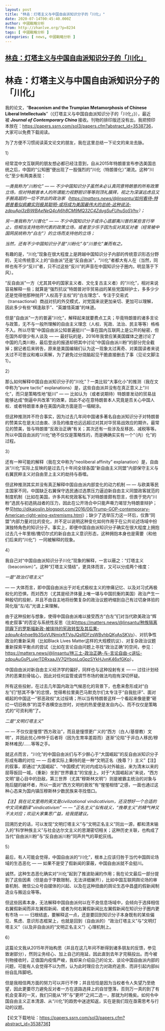 ```yaml
---
layout: post
title: "林垚：灯塔主义与中国自由派知识分子的「川化」"
date: 2020-07-14T00:45:40.000Z
author: 中國戰略分析
from: http://zhanlve.org/?p=8234
tags: [ 中國戰略分析 ]
categories: [ news, 中國戰略分析 ]
---
```

<!--1594687540000-->
[林垚：灯塔主义与中国自由派知识分子的「川化」](http://zhanlve.org/?p=8234)
------

<div>
<h1>林垚：灯塔主义与中国自由派知识分子的「川化」</h1><p>我的论文，“<strong>Beaconism and the Trumpian Metamorphosis of Chinese Liberal Intellectuals</strong>”（《灯塔主义与中国自由派知识分子的「川化」》），最近被 <em><strong>Journal of Contemporary China </strong></em>接收。刊物的排印版还没有出，我把预印本放在：<a href="https://papers.ssrn.com/sol3/papers.cfm?abstract_id=3538736">https://papers.ssrn.com/sol3/papers.cfm?abstract_id=3538736</a>，大家可以免费下载阅读。</p><p data-selectable-paragraph="">为了方便不习惯阅读英文论文的朋友，我在这里总结一下论文的来龙去脉。</p><p data-selectable-paragraph="">1）</p><p data-selectable-paragraph="">经常混中文互联网的朋友想必都已经注意到，自从2015年特朗普宣布参选美国总统之后，中国的“公知圈”便出现了一股强烈的“川化（特朗普化）”潮流。这种“川化”至少有两类表现：</p><p data-selectable-paragraph=""><em>一类我称为</em><em>“</em><em>川粉化</em><em>” — — </em><em>不少中国知识分子虽然未必认真同意特朗普的所有政策立场，但对特朗普本人的所谓能力视野胆识等等则顶礼膜拜，视之为深谋远虑且又手腕高超的一位不世出的政治家（</em><em><a href="https://matters.news/@linsantu/%E5%A6%82%E4%BD%95%E7%9C%8B%E5%BE%85-%E7%89%B9%E6%9C%97%E6%99%AE%E7%9C%8B%E4%BC%BC%E7%96%AF%E7%99%AB%E5%AE%9E%E5%88%99%E6%9E%81%E5%85%B6%E8%81%AA%E6%98%8E-%E6%88%96%E5%B0%86%E6%88%90%E4%B8%BA%E7%BE%8E%E5%9B%BD%E6%9C%80%E4%BC%9F%E5%A4%A7%E7%9A%84%E6%80%BB%E7%BB%9F-%E8%BF%99%E7%A7%8D%E8%AF%B4%E6%B3%95-zdpuApi3zBiWBAeNeQ4cA6h8CM9MQ32C4ZdugSuFUhuSoSVhv">https://matters.news/@linsantu/如何看待-特朗普看似疯癫实则极其聪明-或将成为美国最伟大的总统-这种说法-zdpuApi3zBiWBAeNeQ4cA6h8CM9MQ32C4ZdugSuFUhuSoSVhv</a></em><em>）；</em></p><p data-selectable-paragraph=""><em>另一类我称为</em><em>“</em><em>川普化</em><em>” — — </em><em>不少中国知识分子或许心底鄙夷川普的某些言行举止，但相当支持他所代表的政策立场，或者至少乐于因为反对其反对者（经常被中国网民统称为</em><em>“</em><em>白左</em><em>”</em><em>）的立场而支持他的立场；</em></p><p data-selectable-paragraph=""><em>当然，还有不少中国知识分子是</em><em>“</em><em>川粉化</em><em>”</em><em>与</em><em>“</em><em>川普化</em><em>”</em><em>兼而有之。</em></p><p data-selectable-paragraph="">有趣的是，“川化”现象在很大程度上是跨越中国知识分子内部的传统意识形态分野的，无论传统意义上的“自由派”还是“反自由派”，“川化”者都大有人在（当然，同样也有不少“反川”者，只不过这些“反川”的声音在中国知识分子圈内，明显落于下风）。</p><p data-selectable-paragraph="">“反自由派”一方（尤其其中的国家主义者、文化复古主义者）的“川化”，相对来说容易解释一些；就算是“强烈抗议”特朗普对华贸易战的某些党国辩护士，多多少少还是觉得他那种抛开“人权高于主权”的“白左理念”、专注于交易式（transactional）商战对抗的外交模式，对党国来说更加亲切、更加可以理解，因此多少有些“棋逢敌手”、“英雄惜英雄”的味道。</p><p data-selectable-paragraph="">但是“自由派”一方的普遍“川化”，解释起来就要费点工夫；毕竟特朗普的诸多言论与政策，无不与一般所理解的自由主义理念（人权、宪政、法治、民主等等）格格不入。所以尽管“中国自由派公知普遍挺川”一事在国内互联网上是公开的秘密，但在国外却很少有人谈及 — — 最好玩的是，2016年我曾应某美国媒体之邀讨论了中国的几类川粉，最后登出的报道却把其中讨论“中国自由派川粉”的部分完全截掉；据记者后来转告，原来是美国编辑们认为这一现象太过离奇、对美国读者来说太过不可思议和难以索解，为了避免过分烧脑起见干脆直接删去了事（见论文脚注1）。</p><p data-selectable-paragraph="">2）</p><p data-selectable-paragraph="">那么如何解释中国自由派知识分子的“川化”？一类比较“大事化小”的推测（我在文中称为“pure tactic” explanations）是，这些自由派并没有在真正意义上“川化”，而只是策略性地“挺川” — — 比如认为（或者说期待）特朗普发动的贸易战能够达成“倒逼中共改革”的效果，因此不必在意特朗普本人究竟是否关心中国人权、或者特朗普本身在美国内政方面是否一塌糊涂。</p><p data-selectable-paragraph="">但这种推测并不符合事实，因为过去几年间中国诸多著名自由派知识分子对特朗普的赞美实在是太过由衷、涉及的维度也远远超过对其对华贸易战效应的期许。最常见的赞美，皆与特朗普“反政治正确”有关；其次还有一些涉及反移民、减税等等。所以中国自由派的“川化”绝不仅仅是策略性的，而是确确实实有一个“（内）化”的过程。</p><p data-selectable-paragraph="">3）</p><p data-selectable-paragraph="">还有一种可能的解释（我在文中称为“neoliberal affinity” explanation）是，自由派“川化”实际上反映的是过去几十年间全球各国“新自由主义同盟”内部保守主义与右翼民粹主义对自由至上主义的劫持与吞噬。</p><p data-selectable-paragraph="">但这种推测其实并没有真正解释中国自由派内部变化的动力机制 — — 与欧美等民主国家不同，中国缺乏右翼保守选民通过选票压力逼迫新自由主义同盟政客就范的制度机制（比如在美国，许多共和党政客私下对特朗普颇有怨言，但畏于党内“川粉”选民与初选挑战者的压力，因此在公开场合中只能声嘶力竭甘为特朗普辩护；参见<a href="http://dikaioslin.blogspot.com/2016/06/Trump-GOP-contemporary-American-right-wing-extremisms.html">http://dikaioslin.blogspot.com/2016/06/Trump-GOP-contemporary-American-right-wing-extremisms.html</a>）；缺少了选举压力这一环后，仅靠“同盟”内部力量对比的变化，并不足以说明这种变化如何作用于在公共论述场域中扮演独特角色的知识分子。事实上，即便中国自由派知识分子确实在很大程度上拥抱过去几十年里根/撒切尔式的新自由主义意识形态，这种拥抱本身也是需要（和他们后来的“川化”）一同被解释的现象。</p><p data-selectable-paragraph="">4）</p><p data-selectable-paragraph="">我自己对“中国自由派知识分子川化”现象的解释，一言以蔽之：“灯塔主义（beaconism）”。这种“灯塔主义情结”，更具体而言，又可以分成两个维度：</p><p data-selectable-paragraph=""><em>一是</em><em>“</em><em>政治灯塔主义</em><em>”</em></p><p data-selectable-paragraph="">— — 大体而言，即中国自由派出于对毛式极权主义的惨痛记忆、以及对习式再极权化的恐惧，而对西方（尤其是经济体量上唯一堪与中国抗衡的美国）政治产生一种殷切的投射，并且不由自主地将纷繁复杂的政治议题坍缩到自己有过切身体验的简化版“左/右”光谱上来理解。</p><p data-selectable-paragraph="">由于这种投射与想象，使得中国自由派难以接受西方“白左”们对当代欧美政治“辉格史叙事”的否定与系统性反思（比如<a href="https://matters.news/@linsantu/%E7%A7%8D%E6%97%8F%E9%9A%94%E7%A6%BB%E9%98%B4%E9%9C%BE%E4%B8%8B%E7%9A%84%E7%BD%97%E6%96%AF%E7%A6%8F%E6%96%B0%E6%94%BF-%E8%A2%AB%E6%8C%9F%E6%8C%81%E7%9A%84%E5%AE%AA%E6%94%BF%E8%BD%AC%E5%9E%8B%E5%8F%8A%E5%85%B6%E5%90%8E%E6%9E%9C-zdpuAr4nhqe9b3SqVUNmixftTVqJQsRDFzsWBvhbQKyAsSKVo">https://matters.news/@linsantu/种族隔离阴霾下的罗斯福新政-被挟持的宪政转型及其后果-zdpuAr4nhqe9b3SqVUNmixftTVqJQsRDFzsWBvhbQKyAsSKVo</a>）、对抗争性政治的重新采用（比如Black Lives Matter这样的大规模抗议）、对复杂政治议题重新探索平衡点的尝试（比如在言论自由问题上寻找“政治正确”的空间，参见：<a href="https://matters.news/@linsantu/%E6%9E%97%E4%B8%89%E5%9C%9F-%E6%94%BF%E6%B2%BB%E6%AD%A3%E7%A1%AE-%E4%B8%8E-%E8%A8%80%E8%AE%BA%E8%87%AA%E7%94%B1-c%E8%AE%B2%E5%9D%9B-zdpuAuGsPLujerTDRxaaJiV7QYbqsLqGpzSYkHJvnK46xfGKp">https://matters.news/@linsantu/林三土-政治正确-与-言论自由-c讲坛-zdpuAuGsPLujerTDRxaaJiV7QYbqsLqGpzSYkHJvnK46xfGKp</a>）。</p><p data-selectable-paragraph="">中国自由派对新自由主义经济学的偏好，同样也与这种投射有关 — — 过往计划经济的恶果刻骨铭心，因此对任何监管或调节市场的做法均抱有深切怀疑。</p><p data-selectable-paragraph="">所有这些投射，在过去几年国内政治气候恶化的背景下，也愈来愈形成对“白左”们“怒其不争”的忿恨，觉得希拉里奥巴马默克尔们太专注于“自我批评”、面对崛起的中国这一“邪恶政权”太过绥靖；所以当有特朗普这样一个看起来像是要“砸烂一切旧秩序”的混不吝横空出世时，对他的热爱便是发自内心、而不仅仅是策略式的“可资利用”了。</p><p data-selectable-paragraph=""><em>二是</em><em>“</em><em>文明灯塔主义</em><em>”</em></p><p data-selectable-paragraph="">— — 不仅仅是憧憬“西方政治”，而且是憧憬更广义的“西方（白人/基督教）文明”，并因此忧心忡忡于后者将（因为生育率差距而）逐渐“沦陷”于非白人移民/穆斯林难民/……等等之手。</p><p data-selectable-paragraph="">就这点而言，“川化”的中国自由派们与不少醉心于“大国崛起”的反自由派知识分子形成有趣的对位 — — 后者实际上秉持的是一种“文明正名（挽尊？）主义”【注】的叙事，即通过“大国崛起”、“中国模式”的对内成功与对外输出，来为清末以来的屈辱扳回一城，（重新）坐到“世界霸主”的宝座上。对于“大国崛起派”来说，“西方文明”是心目中的劲敌，第三世界（尤其“穆斯林文明”）则是被霸主统治的对象与拖后腿的破坏者，所以一面对“西方文明的衰败”有“惺惺相惜”之感，一面也通过这种心态来为国内镇压穆斯林少数民族来寻找借口。</p><p data-selectable-paragraph=""><em>【注】我在论文里用的英文是</em><em>civilizational vindicativism</em><em>，还没想好一个合适的中文词来翻译</em><em>“vindicativism” — — “</em><em>正名主义</em><em>”</em><em>似有歧义，</em><em>“</em><em>挽尊主义</em><em>”</em><em>的精气神又不太对应；欢迎大家集思广益，给我提建议。</em></p><p data-selectable-paragraph="">回溯历史的话，可以发现“文明灯塔主义”与“文明正名主义”同出一源，都和清末输入的“科学种族主义”与社会达尔文主义的思潮密切相关；这种历史关联，也构成了当代“自由派川粉”与“反自由派川粉”同声共气的草蛇灰线。</p><p data-selectable-paragraph="">5）</p><p data-selectable-paragraph="">最后，有人可能会觉得，中国自由派的“川化”，根本上应该归咎于当代中国舆论场域的生态恶化 — — 如果不是受了假新闻的蒙蔽，中国自由派就不会挺川。</p><p data-selectable-paragraph="">诚然，这种生态恶化确实对“川化”起到了推波助澜的作用；我在论文最后一部分提到了这些因素（但是由于字数限制，无法详细展开），比如中国互联网舆论场的审查机制、微信公众号自媒体的兴起、以及在这种扭曲的舆论生态中昌盛的假新闻制造业与搬运业等等。</p><p data-selectable-paragraph="">但这些因素本身，无法解释中国自由派何以在不良信息场域中，会倾向于选择相信右翼假新闻而非左翼假新闻、或者为何右翼假新闻比左翼假新闻在知识分子圈内更有市场 — — 归根结底，要解释这一点，还是要回到知识分子本身既有的某些偏见、焦虑、意识形态框架上，也就是回到（自由派的）“政治灯塔主义”与“文明灯塔主义”（以及非自由派的“文明正名主义”）心理机制上。</p><p data-selectable-paragraph="">6）</p><p data-selectable-paragraph="">这篇论文我从2015年开始构思（并且在这几年间不断得到诸多朋友的反馈，参见致谢部分），然则尘务经心、加上自己的拖延，因此直到去年才完稿投出。而今被刊物接收时，正值国内疫情严峻，我却来介绍自己的论文、谈论中国自由派内部的问题，可能有人会觉得不以为然，认为此时理应合力对政府追责、而非引起内部纠纷自乱阵脚吧。</p><p data-selectable-paragraph="">但是我相信两方面的努力可以并行不悖；并且恰恰是因为当权者令人失望乃至绝望，因此更要尽力避免反对者一方在道路选择上的自甘堕落，否则万一真的到了有机会变革的一天，我们只能从“坏”与“更坏”之间二选一，那就为时晚矣。如何令中国自由主义正本清源、从“川化”的趋势中迷途知返，实在是我们现在亟需思考与行动的议题。</p><p data-selectable-paragraph="">【论文下载地址：<a href="https://papers.ssrn.com/sol3/papers.cfm?abstract_id=3538736">https://papers.ssrn.com/sol3/papers.cfm?abstract_id=3538736</a>】</p><p>&nbsp;</p>
</div>
